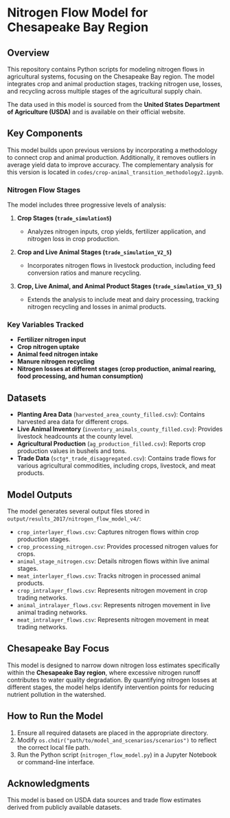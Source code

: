 # **Nitrogen Flow Model for Chesapeake Bay Region**

## **Overview**
This repository contains Python scripts for modeling nitrogen flows in agricultural systems, focusing on the Chesapeake Bay region. The model integrates crop and animal production stages, tracking nitrogen use, losses, and recycling across multiple stages of the agricultural supply chain. 

The data used in this model is sourced from the **United States Department of Agriculture (USDA)** and is available on their official website.

## **Key Components**
This model builds upon previous versions by incorporating a methodology to connect crop and animal production. Additionally, it removes outliers in average yield data to improve accuracy. The complementary analysis for this version is located in `codes/crop-animal_transition_methodology2.ipynb`.

### **Nitrogen Flow Stages**
The model includes three progressive levels of analysis:

1. **Crop Stages (`trade_simulation5`)**  
   - Analyzes nitrogen inputs, crop yields, fertilizer application, and nitrogen loss in crop production.

2. **Crop and Live Animal Stages (`trade_simulation_V2_5`)**  
   - Incorporates nitrogen flows in livestock production, including feed conversion ratios and manure recycling.

3. **Crop, Live Animal, and Animal Product Stages (`trade_simulation_V3_5`)**  
   - Extends the analysis to include meat and dairy processing, tracking nitrogen recycling and losses in animal products.

### **Key Variables Tracked**
- **Fertilizer nitrogen input**
- **Crop nitrogen uptake**
- **Animal feed nitrogen intake**
- **Manure nitrogen recycling**
- **Nitrogen losses at different stages (crop production, animal rearing, food processing, and human consumption)**

## **Datasets**
- **Planting Area Data** (`harvested_area_county_filled.csv`): Contains harvested area data for different crops.
- **Live Animal Inventory** (`inventory_animals_county_filled.csv`): Provides livestock headcounts at the county level.
- **Agricultural Production** (`ag_production_filled.csv`): Reports crop production values in bushels and tons.
- **Trade Data** (`sctg*_trade_disaggregated.csv`): Contains trade flows for various agricultural commodities, including crops, livestock, and meat products.

## **Model Outputs**
The model generates several output files stored in `output/results_2017/nitrogen_flow_model_v4/`:

- `crop_interlayer_flows.csv`: Captures nitrogen flows within crop production stages.
- `crop_processing_nitrogen.csv`: Provides processed nitrogen values for crops.
- `animal_stage_nitrogen.csv`: Details nitrogen flows within live animal stages.
- `meat_interlayer_flows.csv`: Tracks nitrogen in processed animal products.
- `crop_intralayer_flows.csv`: Represents nitrogen movement in crop trading networks.
- `animal_intralayer_flows.csv`: Represents nitrogen movement in live animal trading networks.
- `meat_intralayer_flows.csv`: Represents nitrogen movement in meat trading networks.

## **Chesapeake Bay Focus**
This model is designed to narrow down nitrogen loss estimates specifically within the **Chesapeake Bay region**, where excessive nitrogen runoff contributes to water quality degradation. By quantifying nitrogen losses at different stages, the model helps identify intervention points for reducing nutrient pollution in the watershed.

## **How to Run the Model**
1. Ensure all required datasets are placed in the appropriate directory.
2. Modify `os.chdir("path/to/model_and_scenarios/scenarios")` to reflect the correct local file path.
3. Run the Python script (`nitrogen_flow_model.py`) in a Jupyter Notebook or command-line interface.

## **Acknowledgments**
This model is based on USDA data sources and trade flow estimates derived from publicly available datasets.
